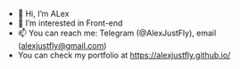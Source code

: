 - 👋 Hi, I’m ALex 
- 👀 I’m interested in Front-end
- 📫 You can reach me: Telegram (@AlexJustFly), email (alexjustfly@gmail.com)
- You can check my portfolio at https://alexjustfly.github.io/

<!---
AlexJustFly/AlexJustFly is a ✨ special ✨ repository because its `README.md` (this file) appears on your GitHub profile.
You can click the Preview link to take a look at your changes.
--->
